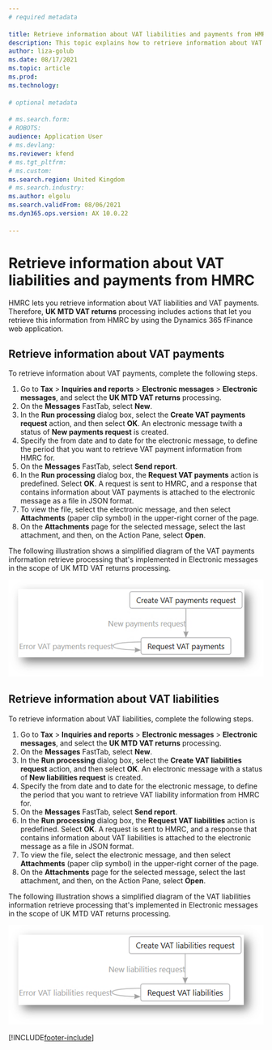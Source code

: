 ```yaml
---
# required metadata

title: Retrieve information about VAT liabilities and payments from HMRC
description: This topic explains how to retrieve information about VAT liabilities and payments from HMRC's MTD VAT API.
author: liza-golub
ms.date: 08/17/2021
ms.topic: article
ms.prod: 
ms.technology: 

# optional metadata

# ms.search.form: 
# ROBOTS: 
audience: Application User
# ms.devlang: 
ms.reviewer: kfend
# ms.tgt_pltfrm: 
# ms.custom: 
ms.search.region: United Kingdom
# ms.search.industry: 
ms.author: elgolu
ms.search.validFrom: 08/06/2021
ms.dyn365.ops.version: AX 10.0.22

---
```


# Retrieve information about VAT liabilities and payments from HMRC

HMRC lets you retrieve information about VAT liabilities and VAT payments. Therefore, **UK MTD VAT returns** processing includes actions that let you retrieve this information from HMRC by using the Dynamics 365 fFinance web application.

## Retrieve information about VAT payments

To retrieve information about VAT payments, complete the following steps.

1. Go to **Tax** > **Inquiries and reports** > **Electronic messages** > **Electronic messages**, and select the **UK MTD VAT returns** processing. 
2. On the **Messages** FastTab, select **New**. 
3. In the **Run processing** dialog box, select the **Create VAT payments request** action, and then select **OK**. An electronic message twith a status of **New payments request** is created. 
4. Specify the from date and to date for the electronic message, to define the period that you want to retrieve VAT payment information from HMRC for. 
5. On the **Messages** FastTab, select **Send report**. 
6. In the **Run processing** dialog box, the **Request VAT payments** action is predefined. Select **OK**. A request is sent to HMRC, and a response that contains information about VAT payments is attached to the electronic message as a file in JSON format. 
7. To view the file, select the electronic message, and then select **Attachments** (paper clip symbol) in the upper-right corner of the page. 
8. On the **Attachments** page for the selected message, select the last attachment, and then, on the Action Pane, select **Open**.

The following illustration shows a simplified diagram of the VAT payments information retrieve processing that's implemented in Electronic messages in the scope of UK MTD VAT returns processing.

![Retrieve information about VAT payments](media/uk-mtd-payment-schema.png)

## Retrieve information about VAT liabilities

To retrieve information about VAT liabilities, complete the following steps.

1. Go to **Tax** > **Inquiries and reports** > **Electronic messages** > **Electronic messages**, and select the **UK MTD VAT returns** processing. 
2. On the **Messages** FastTab, select **New**. 
3. In the **Run processing** dialog box, select the **Create VAT liabilities request** action, and then select **OK**. An electronic message with a status of **New liabilities request** is created. 
4. Specify the from date and to date for the electronic message, to define the period that you want to retrieve VAT liability information from HMRC for. 
5. On the **Messages** FastTab, select **Send report**. 
6. In the **Run processing** dialog box, the **Request VAT liabilities** action is predefined. Select **OK**. A request is sent to HMRC, and a response that contains information about VAT liabilities is attached to the electronic message as a file in JSON format. 
7. To view the file, select the electronic message, and then select **Attachments** (paper clip symbol) in the upper-right corner of the page. 
8. On the **Attachments** page for the selected message, select the last attachment, and then, on the Action Pane, select **Open**.

The following illustration shows a simplified diagram of the VAT liabilities information retrieve processing that's implemented in Electronic messages in the scope of UK MTD VAT returns processing.

![Retrieve information about VAT liabilities](media/uk-mtd-liabilities-schema.png)

[!INCLUDE[footer-include](../../includes/footer-banner.md)]
